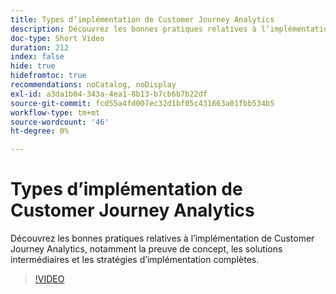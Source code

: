 ```yaml
---
title: Types d’implémentation de Customer Journey Analytics
description: Découvrez les bonnes pratiques relatives à l’implémentation de Customer Journey Analytics, notamment la preuve de concept, les solutions intermédiaires et les stratégies d’implémentation complètes.
doc-type: Short Video
duration: 212
index: false
hide: true
hidefromtoc: true
recommendations: noCatalog, noDisplay
exl-id: a3da1b04-343a-4ea1-8b13-b7cb6b7b22df
source-git-commit: fcd55a4fd007ec32d1bf05c431663a01fbb534b5
workflow-type: tm+mt
source-wordcount: '46'
ht-degree: 0%

---
```


# Types d’implémentation de Customer Journey Analytics

Découvrez les bonnes pratiques relatives à l’implémentation de Customer Journey Analytics, notamment la preuve de concept, les solutions intermédiaires et les stratégies d’implémentation complètes.

<!-- 62_S113_3442460_211_best-practices-for-implementing-customer-journey-analytics -->
>[!VIDEO](https://video.tv.adobe.com/v/3458311/?learn=on&enablevpops=true)
